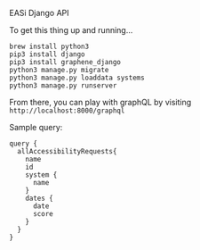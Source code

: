 EASi Django API

To get this thing up and running...

```
brew install python3
pip3 install django
pip3 install graphene_django
python3 manage.py migrate
python3 manage.py loaddata systems
python3 manage.py runserver
```

From there, you can play with graphQL by visiting `http://localhost:8000/graphql`

Sample query:
```
query {
  allAccessibilityRequests{
    name
    id
    system {
      name
    }
    dates {
      date
      score
    }
  }
}
```
